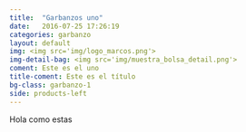 ```yaml
---
title:  "Garbanzos uno"
date:   2016-07-25 17:26:19
categories: garbanzo
layout: default
img: <img src='img/logo_marcos.png'>
img-detail-bag: <img src='img/muestra_bolsa_detail.png'>
coment: Este es el uno
title-coment: Este es el título
bg-class: garbanzo-1 
side: products-left
---
```


Hola como estas